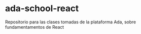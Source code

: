 # ada-school-react
Repositorio para las clases tomadas de la plataforma Ada, sobre fundamentamentos de React
